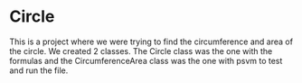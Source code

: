 # Circle

This is a project where we were trying to find the circumference and area of the circle.
We created 2 classes.
The Circle class was the one with the formulas and the CircumferenceArea class was the one with psvm to test and run the file.
